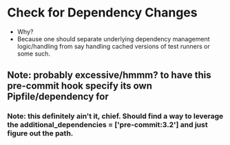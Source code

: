 # Check for Dependency Changes 

- Why?
- Because one should separate underlying dependency management logic/handling from say handling cached versions of test runners or some such.


## Note: probably excessive/hmmm? to have this pre-commit hook specify its own Pipfile/dependency for  


### Note: this definitely ain't it, chief. Should find a way to leverage the additional_dependencies = ['pre-commit:3.2'] and just figure out the path.